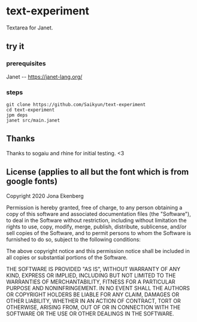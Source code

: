 # text-experiment

Textarea for Janet.

## try it

### prerequisites

Janet -- https://janet-lang.org/

### steps

```
git clone https://github.com/Saikyun/text-experiment
cd text-experiment
jpm deps
janet src/main.janet
```

## Thanks

Thanks to sogaiu and rhine for initial testing. <3

## License (applies to all but the font which is from google fonts)

Copyright 2020 Jona Ekenberg

Permission is hereby granted, free of charge, to any person obtaining a copy of this software and associated documentation files (the "Software"), to deal in the Software without restriction, including without limitation the rights to use, copy, modify, merge, publish, distribute, sublicense, and/or sell copies of the Software, and to permit persons to whom the Software is furnished to do so, subject to the following conditions:

The above copyright notice and this permission notice shall be included in all copies or substantial portions of the Software.

THE SOFTWARE IS PROVIDED "AS IS", WITHOUT WARRANTY OF ANY KIND, EXPRESS OR IMPLIED, INCLUDING BUT NOT LIMITED TO THE WARRANTIES OF MERCHANTABILITY, FITNESS FOR A PARTICULAR PURPOSE AND NONINFRINGEMENT. IN NO EVENT SHALL THE AUTHORS OR COPYRIGHT HOLDERS BE LIABLE FOR ANY CLAIM, DAMAGES OR OTHER LIABILITY, WHETHER IN AN ACTION OF CONTRACT, TORT OR OTHERWISE, ARISING FROM, OUT OF OR IN CONNECTION WITH THE SOFTWARE OR THE USE OR OTHER DEALINGS IN THE SOFTWARE.
